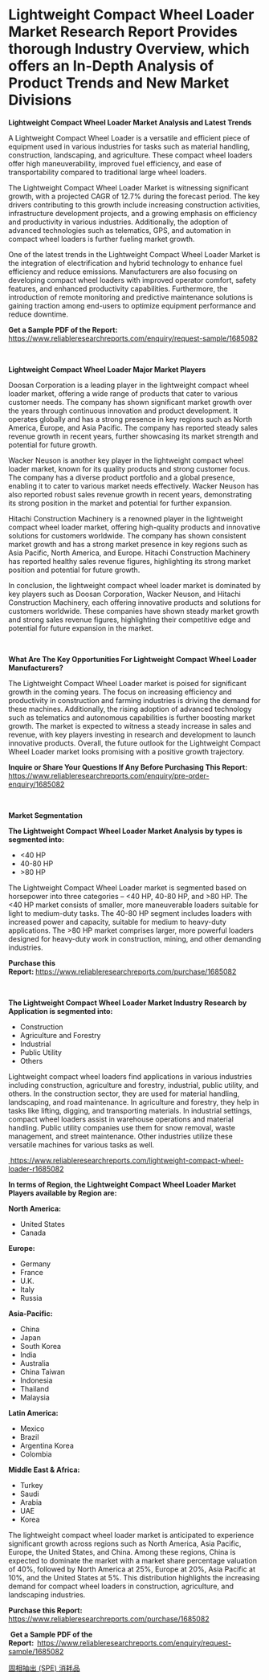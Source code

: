 <p><h1>Lightweight Compact Wheel Loader Market Research Report Provides thorough Industry Overview, which offers an In-Depth Analysis of Product Trends and New Market Divisions</h1></p><p><strong>Lightweight Compact Wheel Loader Market Analysis and Latest Trends</strong></p>
<p><p>A Lightweight Compact Wheel Loader is a versatile and efficient piece of equipment used in various industries for tasks such as material handling, construction, landscaping, and agriculture. These compact wheel loaders offer high maneuverability, improved fuel efficiency, and ease of transportability compared to traditional large wheel loaders.</p><p>The Lightweight Compact Wheel Loader Market is witnessing significant growth, with a projected CAGR of 12.7% during the forecast period. The key drivers contributing to this growth include increasing construction activities, infrastructure development projects, and a growing emphasis on efficiency and productivity in various industries. Additionally, the adoption of advanced technologies such as telematics, GPS, and automation in compact wheel loaders is further fueling market growth.</p><p>One of the latest trends in the Lightweight Compact Wheel Loader Market is the integration of electrification and hybrid technology to enhance fuel efficiency and reduce emissions. Manufacturers are also focusing on developing compact wheel loaders with improved operator comfort, safety features, and enhanced productivity capabilities. Furthermore, the introduction of remote monitoring and predictive maintenance solutions is gaining traction among end-users to optimize equipment performance and reduce downtime.</p></p>
<p><strong>Get a Sample PDF of the Report:&nbsp;</strong> <a href="https://www.reliableresearchreports.com/enquiry/request-sample/1685082">https://www.reliableresearchreports.com/enquiry/request-sample/1685082</a></p>
<p>&nbsp;</p>
<p><strong>Lightweight Compact Wheel Loader Major Market Players</strong></p>
<p><p>Doosan Corporation is a leading player in the lightweight compact wheel loader market, offering a wide range of products that cater to various customer needs. The company has shown significant market growth over the years through continuous innovation and product development. It operates globally and has a strong presence in key regions such as North America, Europe, and Asia Pacific. The company has reported steady sales revenue growth in recent years, further showcasing its market strength and potential for future growth.</p><p>Wacker Neuson is another key player in the lightweight compact wheel loader market, known for its quality products and strong customer focus. The company has a diverse product portfolio and a global presence, enabling it to cater to various market needs effectively. Wacker Neuson has also reported robust sales revenue growth in recent years, demonstrating its strong position in the market and potential for further expansion.</p><p>Hitachi Construction Machinery is a renowned player in the lightweight compact wheel loader market, offering high-quality products and innovative solutions for customers worldwide. The company has shown consistent market growth and has a strong market presence in key regions such as Asia Pacific, North America, and Europe. Hitachi Construction Machinery has reported healthy sales revenue figures, highlighting its strong market position and potential for future growth.</p><p>In conclusion, the lightweight compact wheel loader market is dominated by key players such as Doosan Corporation, Wacker Neuson, and Hitachi Construction Machinery, each offering innovative products and solutions for customers worldwide. These companies have shown steady market growth and strong sales revenue figures, highlighting their competitive edge and potential for future expansion in the market.</p></p>
<p>&nbsp;</p>
<p><strong>What Are The Key Opportunities For Lightweight Compact Wheel Loader Manufacturers?</strong></p>
<p><p>The Lightweight Compact Wheel Loader market is poised for significant growth in the coming years. The focus on increasing efficiency and productivity in construction and farming industries is driving the demand for these machines. Additionally, the rising adoption of advanced technology such as telematics and autonomous capabilities is further boosting market growth. The market is expected to witness a steady increase in sales and revenue, with key players investing in research and development to launch innovative products. Overall, the future outlook for the Lightweight Compact Wheel Loader market looks promising with a positive growth trajectory.</p></p>
<p><strong>Inquire or Share Your Questions If Any Before Purchasing This Report:</strong> <a href="https://www.reliableresearchreports.com/enquiry/pre-order-enquiry/1685082">https://www.reliableresearchreports.com/enquiry/pre-order-enquiry/1685082</a></p>
<p>&nbsp;</p>
<p><strong>Market Segmentation</strong></p>
<p><strong>The Lightweight Compact Wheel Loader Market Analysis by types is segmented into:</strong></p>
<p><ul><li><40 HP</li><li>40-80 HP</li><li>>80 HP</li></ul></p>
<p><p>The Lightweight Compact Wheel Loader market is segmented based on horsepower into three categories – <40 HP, 40-80 HP, and >80 HP. The <40 HP market consists of smaller, more maneuverable loaders suitable for light to medium-duty tasks. The 40-80 HP segment includes loaders with increased power and capacity, suitable for medium to heavy-duty applications. The >80 HP market comprises larger, more powerful loaders designed for heavy-duty work in construction, mining, and other demanding industries.</p></p>
<p><strong>Purchase this Report:&nbsp;</strong><a href="https://www.reliableresearchreports.com/purchase/1685082">https://www.reliableresearchreports.com/purchase/1685082</a></p>
<p>&nbsp;</p>
<p><strong>The Lightweight Compact Wheel Loader Market Industry Research by Application is segmented into:</strong></p>
<p><ul><li>Construction</li><li>Agriculture and Forestry</li><li>Industrial</li><li>Public Utility</li><li>Others</li></ul></p>
<p><p>Lightweight compact wheel loaders find applications in various industries including construction, agriculture and forestry, industrial, public utility, and others. In the construction sector, they are used for material handling, landscaping, and road maintenance. In agriculture and forestry, they help in tasks like lifting, digging, and transporting materials. In industrial settings, compact wheel loaders assist in warehouse operations and material handling. Public utility companies use them for snow removal, waste management, and street maintenance. Other industries utilize these versatile machines for various tasks as well.</p></p>
<p><a href="https://www.reliableresearchreports.com/lightweight-compact-wheel-loader-r1685082">&nbsp;https://www.reliableresearchreports.com/lightweight-compact-wheel-loader-r1685082</a></p>
<p><strong>In terms of Region, the Lightweight Compact Wheel Loader Market Players available by Region are:</strong></p>
<p>
    <p> <strong> North America: </strong>
        <ul>
            <li>United States</li>
            <li>Canada</li>
        </ul>
        </p> 
    <p> <strong> Europe: </strong>
        <ul>
            <li>Germany</li>
            <li>France</li>
            <li>U.K.</li>
            <li>Italy</li>
            <li>Russia</li>
        </ul>
        </p> 
    <p> <strong> Asia-Pacific: </strong>
        <ul>
            <li>China</li>
            <li>Japan</li>
            <li>South Korea</li>
            <li>India</li>
            <li>Australia</li>
            <li>China Taiwan</li>
            <li>Indonesia</li>
            <li>Thailand</li>
            <li>Malaysia</li>
        </ul>
        </p> 
    <p> <strong> Latin America: </strong>
        <ul>
            <li>Mexico</li>
            <li>Brazil</li>
            <li>Argentina Korea</li>
            <li>Colombia</li>
        </ul>
        </p> 
    <p> <strong> Middle East & Africa: </strong>
        <ul>
            <li>Turkey</li>
            <li>Saudi</li>
            <li>Arabia</li>
            <li>UAE</li>
            <li>Korea</li>
        </ul>
    </p>
    </p>
<p><p>The lightweight compact wheel loader market is anticipated to experience significant growth across regions such as North America, Asia Pacific, Europe, the United States, and China. Among these regions, China is expected to dominate the market with a market share percentage valuation of 40%, followed by North America at 25%, Europe at 20%, Asia Pacific at 10%, and the United States at 5%. This distribution highlights the increasing demand for compact wheel loaders in construction, agriculture, and landscaping industries.</p></p>
<p><strong>Purchase this Report: </strong><a href="https://www.reliableresearchreports.com/purchase/1685082">https://www.reliableresearchreports.com/purchase/1685082</a></p>
<p>&nbsp;<strong>Get a Sample PDF of the Report:&nbsp;&nbsp;</strong><a href="https://www.reliableresearchreports.com/enquiry/request-sample/1685082">https://www.reliableresearchreports.com/enquiry/request-sample/1685082</a></p>
<p><strong></strong></p>
<p><p><a href="https://github.com/dandier2003/Market-Research-Report-List-2/blob/main/6412110120994.md">固相抽出 (SPE) 消耗品</a></p></p>